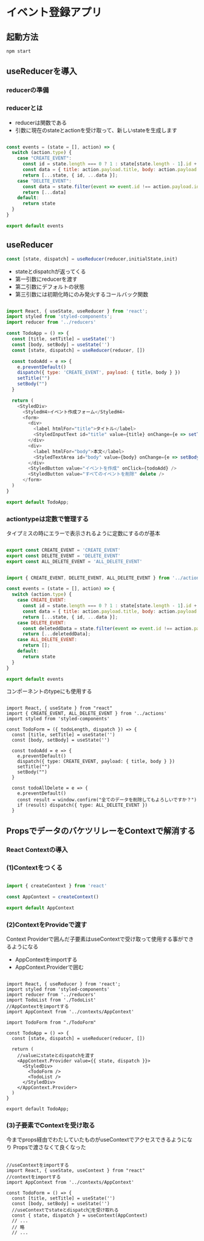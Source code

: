 # イベント登録アプリ

## 起動方法
```
npm start
```

## useReducerを導入

### reducerの準備

### reducerとは
- reducerは関数である
- 引数に現在のstateとactionを受け取って、新しいstateを生成します

```javascript:src/reducers/index.js

const events = (state = [], action) => {
  switch (action.type) {
    case "CREATE_EVENT":
      const id = state.length === 0 ? 1 : state[state.length - 1].id + 1
      const data = { title: action.payload.title, body: action.payload.body }
      return [...state, { id, ...data }];
    case "DELETE_EVENT":
      const data = state.filter(event => event.id !== action.payload.id)
      return [...data]
    default:
      return state
  }
}

export default events

```

## useReducer
```javascript
const [state, dispatch] = useReducer(reducer,initialState,init)
```
- stateとdispatchが返ってくる
- 第一引数にreducerを渡す
- 第二引数にデフォルトの状態
- 第三引数には初期化時にのみ発火するコールバック関数

```javascript:src/components/TodoApp.js

import React, { useState, useReducer } from 'react';
import styled from 'styled-components';
import reducer from '../reducers'

const TodoApp = () => {
  const [title, setTitle] = useState('')
  const [body, setBody] = useState('')
  const [state, dispatch] = useReducer(reducer, [])

  const todoAdd = e => {
    e.preventDefault()
    dispatch({ type: 'CREATE_EVENT', payload: { title, body } })
    setTitle("")
    setBody("")
  }

  return (
    <StyledDiv>
      <StyledH4>イベント作成フォーム</StyledH4>
      <form>
        <div>
          <label htmlFor="title">タイトル</label>
          <StyledInputText id="title" value={title} onChange={e => setTitle(e.target.value)} />
        </div>
        <div>
          <label htmlFor="body">本文</label>
          <StyledTextArea id="body" value={body} onChange={e => setBody(e.target.value)} />
        </div>
        <StyledButton value="イベントを作成" onClick={todoAdd} />
        <StyledButton value="すべてのイベントを削除" delete />
      </form>
  )
}

export default TodoApp;

```

### actiontypeは定数で管理する
タイプミスの時にエラーで表示されるように定数にするのが基本

```javascript:src/actions/index.js

export const CREATE_EVENT = 'CREATE_EVENT'
export const DELETE_EVENT = 'DELETE_EVENT'
export const ALL_DELETE_EVENT = 'ALL_DELETE_EVENT'

```

```javascript:src/reducers/index.js

import { CREATE_EVENT, DELETE_EVENT, ALL_DELETE_EVENT } from '../actions'

const events = (state = [], action) => {
  switch (action.type) {
    case CREATE_EVENT:
      const id = state.length === 0 ? 1 : state[state.length - 1].id + 1
      const data = { title: action.payload.title, body: action.payload.body }
      return [...state, { id, ...data }];
    case DELETE_EVENT:
      const deleteddData = state.filter(event => event.id !== action.payload.id)
      return [...deleteddData];
    case ALL_DELETE_EVENT:
      return [];
    default:
      return state
  }
}

export default events

```

コンポーネントのtypeにも使用する

```javascript:src/components/TodoForm

import React, { useState } from "react"
import { CREATE_EVENT, ALL_DELETE_EVENT } from '../actions'
import styled from 'styled-components'

const TodoForm = ({ todoLength, dispatch }) => {
  const [title, setTitle] = useState('')
  const [body, setBody] = useState('')

  const todoAdd = e => {
    e.preventDefault()
    dispatch({ type: CREATE_EVENT, payload: { title, body } })
    setTitle("")
    setBody("")
  }

  const todoAllDelete = e => {
    e.preventDefault()
    const result = window.confirm("全てのデータを削除してもよろしいですか？")
    if (result) dispatch({ type: ALL_DELETE_EVENT })
  }
```

## PropsでデータのバケツリレーをContextで解消する

### React Contextの導入

### (1)Contextをつくる

```javascript:src/contexts/AppContext.js

import { createContext } from 'react'

const AppContext = createContext()

export default AppContext

```

### (2)ContextをProvideで渡す
Context Providerで囲んだ子要素はuseContextで受け取って使用する事ができるようになる
- AppContextをimportする
- AppContext.Providerで囲む

```javascript:src/components/TodoApp

import React, { useReducer } from 'react';
import styled from 'styled-components'
import reducer from '../reducers'
import TodoList from './TodoList'
//AppContextをimportする
import AppContext from '../contexts/AppContext'

import TodoForm from "./TodoForm"

const TodoApp = () => {
  const [state, dispatch] = useReducer(reducer, [])

  return (
    //valueにstateとdispatchを渡す
    <AppContext.Provider value={{ state, dispatch }}>
      <StyledDiv>
        <TodoForm />
        <TodoList />
      </StyledDiv>
    </AppContext.Provider>
  )
}

export default TodoApp;

```

### (3)子要素でContextを受け取る
今までprops経由でわたしていたものがuseContextでアクセスできるようになり
Propsで渡さなくて良くなった

```javascript:src/components/TodoForm

//useContextをimportする
import React, { useState, useContext } from "react"
//contextをimportする
import AppContext from '../contexts/AppContext'

const TodoForm = () => {
  const [title, setTitle] = useState('')
  const [body, setBody] = useState('')
  //useContextでstateとdispatchを受け取れる
  const { state, dispatch } = useContext(AppContext)
  // ...
  // 略
  // ...

```

